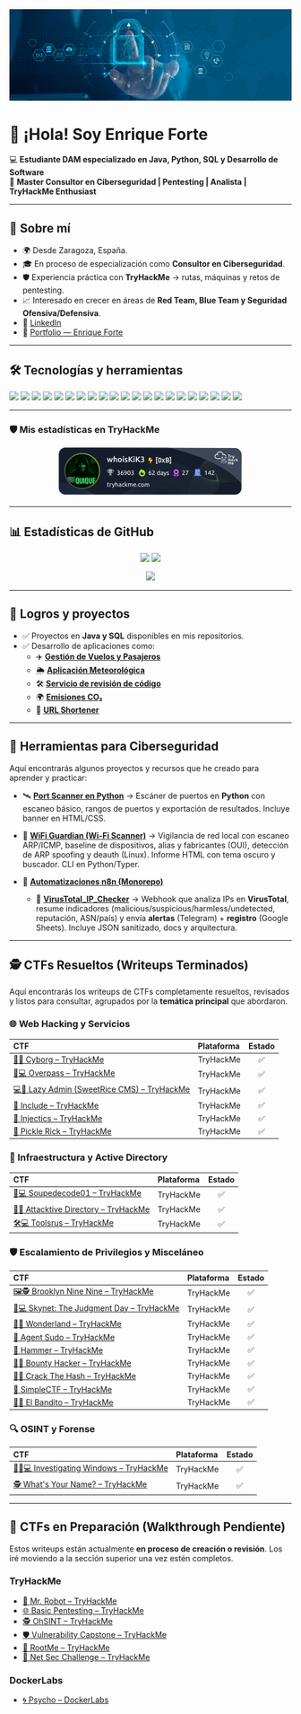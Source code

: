 <img src="ciberseguridad.jpg" alt="Mi foto de perfil">

# 👋 ¡Hola! Soy Enrique Forte  

💻 **Estudiante DAM especializado en Java, Python, SQL y Desarrollo de Software**  
🔐 **Master Consultor en Ciberseguridad | Pentesting | Analista | TryHackMe Enthusiast**

---

## 🚀 Sobre mí
- 🌍 Desde Zaragoza, España.  
- 🎓 En proceso de especialización como **Consultor en Ciberseguridad**.
- 🛡️ Experiencia práctica con **TryHackMe** → rutas, máquinas y retos de pentesting.  
- 📈 Interesado en crecer en áreas de **Red Team, Blue Team y Seguridad Ofensiva/Defensiva**.  
- 🔗 [LinkedIn](https://www.linkedin.com/in/enriqueforte/)
- 🔗 [Portfolio — Enrique Forte](https://enriqueforte.web.app)

---

## 🛠️ Tecnologías y herramientas
<p align="left">
  
  <!-- Sistemas -->
  <img src="https://img.shields.io/badge/Linux-333?logo=linux&logoColor=white" />
  <img src="https://img.shields.io/badge/Kali%20Linux-268BEE?logo=kalilinux&logoColor=white" />
  <img src="https://img.shields.io/badge/Windows-0078D6?logo=windows&logoColor=white" />
  
  <!-- Pentesting -->
  <img src="https://img.shields.io/badge/TryHackMe-212121?logo=tryhackme&logoColor=red" />
  <img src="https://img.shields.io/badge/HackTheBox-9FEF00?logo=hackthebox&logoColor=black" />
  <img src="https://img.shields.io/badge/Burp%20Suite-FF6F00?logo=burpsuite&logoColor=white" />
  <img src="https://img.shields.io/badge/Metasploit-3A6EA5?logo=metasploit&logoColor=white" />
  <img src="https://img.shields.io/badge/Nmap-00457C?logo=nmap&logoColor=white" />
  <img src="https://img.shields.io/badge/Wireshark-1679A7?logo=wireshark&logoColor=white" />

  <!-- Desarrollo -->
  <img src="https://img.shields.io/badge/SQL-003B57?logo=postgresql&logoColor=white" />
  <img src="https://img.shields.io/badge/MySQL-4479A1?logo=mysql&logoColor=white" />
  <img src="https://img.shields.io/badge/PostgreSQL-4169E1?logo=postgresql&logoColor=white" />
  <img src="https://img.shields.io/badge/SQLite-07405E?logo=sqlite&logoColor=white" />
  <img src="https://img.shields.io/badge/Java-007396?logo=java&logoColor=white" />
  <img src="https://img.shields.io/badge/Python-3776AB?logo=python&logoColor=white" />
  <img src="https://img.shields.io/badge/C%23-239120?logo=c-sharp&logoColor=white" />
  <img src="https://img.shields.io/badge/JavaScript-F7DF1E?logo=javascript&logoColor=black" />

  <!-- DevOps -->
  <img src="https://img.shields.io/badge/Git-F05032?logo=git&logoColor=white" />
  <img src="https://img.shields.io/badge/GitHub-181717?logo=github&logoColor=white" />
  <img src="https://img.shields.io/badge/GitLab-FC6D26?logo=gitlab&logoColor=white" />

 <!-- Automatizacion -->
 <img src="https://img.shields.io/badge/n8n-FF6699?logo=n8n&logoColor=white" />
</p>


---

### 🛡️ Mis estadísticas en TryHackMe
<p align="center">
    <img src="./whoisKiK3.png" alt="TryHackMe Badge" />
</p>

---

## 📊 Estadísticas de GitHub
<p align="center">
  <img src="https://github-readme-stats.vercel.app/api?username=EnriqueForte&show_icons=true&theme=radical" height="150" />
  <img src="https://github-readme-stats.vercel.app/api/top-langs/?username=EnriqueForte&layout=compact&theme=radical" height="150" />
</p>

<p align="center">
  <img src="https://github-readme-streak-stats-eight.vercel.app?user=EnriqueForte&theme=radical" height="150" />
</p>


---

## 🎯 Logros y proyectos
- ✅ Proyectos en **Java y SQL** disponibles en mis repositorios.  
- ✅ Desarrollo de aplicaciones como:
  - ✈️ [**Gestión de Vuelos y Pasajeros**](https://github.com/EnriqueForte/GestionVuelosyPasajeros)
  - 🌦️ [**Aplicación Meteorológica**](https://github.com/EnriqueForte/weather-app) 
  - 🛠️ [**Servicio de revisión de código**](https://github.com/EnriqueForte/code-review-service)
  - 🌍 [**Emisiones CO₂**](https://github.com/EnriqueForte/emisiones-co2)
  - 🔗 [**URL Shortener**](https://github.com/EnriqueForte/url-shortener)

---

## 🔧 Herramientas para Ciberseguridad

Aquí encontrarás algunos proyectos y recursos que he creado para aprender y practicar:

- 🛰️ [**Port Scanner en Python**](https://github.com/EnriqueForte/port-scanner-kik3) → Escáner de puertos en **Python** con escaneo básico, rangos de puertos y exportación de resultados. Incluye banner en HTML/CSS.

- 🔐 [**WiFi Guardian (Wi-Fi Scanner)**](https://github.com/EnriqueForte/wifi-guardian) → Vigilancia de red local con escaneo ARP/ICMP, baseline de dispositivos, alias y fabricantes (OUI), detección de ARP spoofing y deauth (Linux). Informe HTML con tema oscuro y buscador. CLI en Python/Typer.

- 🧰 [**Automatizaciones n8n (Monorepo)**](https://github.com/EnriqueForte/automatizaciones-n8n)
  - 🧪 [**VirusTotal_IP_Checker**](https://github.com/EnriqueForte/automatizaciones-n8n/tree/main/VirusTotal_IP_Checker) → Webhook que analiza IPs en **VirusTotal**, resume indicadores (malicious/suspicious/harmless/undetected, reputación, ASN/país) y envía **alertas** (Telegram) + **registro** (Google Sheets). Incluye JSON sanitizado, docs y arquitectura.

---

## 🕵️ CTFs Resueltos (Writeups Terminados)

Aquí encontrarás los writeups de CTFs completamente resueltos, revisados y listos para consultar, agrupados por la **temática principal** que abordaron.

### 🌐 Web Hacking y Servicios

| CTF | Plataforma | Estado |
| :--- | :--- | :---: |
| [🤖💾 Cyborg – TryHackMe ](./CTFs/Cyborg/README.md) | TryHackMe | ✅ |
| [🔑💻 Overpass – TryHackMe](./CTFs/OverPass/README.md) | TryHackMe | ✅ |
| [💻🐘 Lazy Admin (SweetRice CMS) – TryHackMe](./CTFs/LazyAdmin/README.md) | TryHackMe | ✅ |
| [📂 Include – TryHackMe](./CTFs/Include/README.md) | TryHackMe | ✅ |
| [💉 Injectics – TryHackMe](./CTFs/Injectics/README.md) | TryHackMe | ✅ |
| [🥒 Pickle Rick – TryHackMe](./CTFs/Pickle%20Rick/README.md) | TryHackMe | ✅ |

### 👑 Infraestructura y Active Directory

| CTF | Plataforma | Estado |
| :--- | :--- | :---: |
| [🍲💻 Soupedecode01 – TryHackMe](./CTFs/Soupedecode01/README.md) | TryHackMe | ✅ |
| [🏢🔐 Attacktive Directory – TryHackMe](./CTFs/AttacktiveDirectory/README.md) | TryHackMe | ✅ |
| [🛠️💻 Toolsrus – TryHackMe](./CTFs/ToolsRus/README.md) | TryHackMe | ✅ |

### 🛡️ Escalamiento de Privilegios y Misceláneo

| CTF | Plataforma | Estado |
| :--- | :--- | :---: |
| [🖼️🕵️ Brooklyn Nine Nine – TryHackMe ](./CTFs/BrooklynNineNine/README.md) | TryHackMe | ✅ |
| [🤖💻 Skynet: The Judgment Day – TryHackMe](./CTFs/Skynet/README.md) | TryHackMe | ✅ |
| [🐇👑 Wonderland – TryHackMe](./CTFs/Wonderland/README.md) | TryHackMe | ✅ |
| [🔐 Agent Sudo – TryHackMe](./CTFs/AgentSudo/README.md) | TryHackMe | ✅ |
| [🔨 Hammer – TryHackMe](./CTFs/Hammer/README.md) | TryHackMe | ✅ |
| [🏴‍☠️ Bounty Hacker – TryHackMe](./CTFs/Bounty%20Hacker/README.md) | TryHackMe | ✅ |
| [🧩🔑 Crack The Hash – TryHackMe](./CTFs/CrackTheHash/README.md) | TryHackMe | ✅ |
| [🧩 SimpleCTF – TryHackMe](./CTFs/SimpleCTF/README.md) | TryHackMe | ✅ |
| [🏴‍☠️ El Bandito – TryHackMe](./CTFs/ElBandito/README.md) | TryHackMe | ✅ |

### 🔍 OSINT y Forense

| CTF | Plataforma | Estado |
| :--- | :--- | :---: |
| [🕵️‍♀️💻 Investigating Windows – TryHackMe](./CTFs/InvestigatingWindows/README.md) | TryHackMe | ✅ |
| [🕵️ What's Your Name? – TryHackMe](./CTFs/Whats%20Your%20Name%3F/README.md) | TryHackMe | ✅ |

---

## 🚧 CTFs en Preparación (Walkthrough Pendiente)

Estos writeups están actualmente **en proceso de creación o revisión**. Los iré moviendo a la sección superior una vez estén completos.

### TryHackMe

- [🤖 Mr. Robot – TryHackMe](./CTFs/MrRobot/README.md)
- [🌐 Basic Pentesting – TryHackMe](./CTFs/BasicPentesting/README.md)
- [🕵️ OhSINT – TryHackMe](./CTFs/OhSINT/README.md)
- [🛡️ Vulnerability Capstone – TryHackMe](./CTFs/VulnerabilityCapstone/README.md)
- [📂 RootMe – TryHackMe](./CTFs/RootMe/README.md)
- [🔐 Net Sec Challenge – TryHackMe](./CTFs/NetSecChallenge/README.md)

### DockerLabs

- [🌀 Psycho – DockerLabs](./CTFs/Psycho/README.md)
